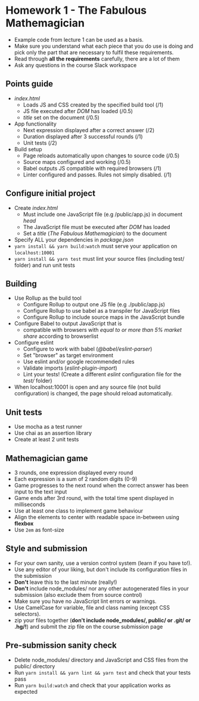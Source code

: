 # Homework 1 - The Fabulous Mathemagician

* Example code from lecture 1 can be used as a basis.
* Make sure you understand what each piece that you do use is doing and pick only the part that are necessary to fulfil
  these requirements.
* Read through **all the requirements** carefully, there are a lot of them
* Ask any questions in the course Slack workspace

## Points guide

* *index.html*
    * Loads JS and CSS created by the specified build tool (/1)
    * JS file executed after *DOM* has loaded (/0.5)
    * *title* set on the document (/0.5)
* App functionality
    * Next expression displayed after a correct answer (/2)
    * Duration displayed after 3 successful rounds (/1)
    * Unit tests (/2)
* Build setup
    * Page reloads automatically upon changes to source code (/0.5)
    * Source maps configured and working (/0.5)
    * Babel outputs JS compatible with required browsers (/1)
    * Linter configured and passes. Rules not simply disabled. (/1)

## Configure initial project

* Create *index.html*
    * Must include one JavaScript file (e.g /public/app.js) in document *head*
    * The JavaScript file must be executed after *DOM* has loaded
    * Set a *title* (_The Fabulous Mathemagician_) to the document
* Specify ALL your dependencies in *package.json*
* `yarn install && yarn build:watch` must serve your application on `localhost:10001`
* `yarn install && yarn test` must lint your source files (including test/ folder) and run unit tests

## Building

* Use Rollup as the build tool
    * Configure Rollup to output one JS file (e.g ./public/app.js)
    * Configure Rollup to use babel as a transpiler for JavaScript files
    * Configure Rollup to include source maps in the JavaScript bundle
* Configure Babel to output JavaScript that is
    * compatible with browsers with *equal to or more than 5% market share* according to browserlist
* Configure eslint
    * Configure to work with babel (_@babel/eslint-parser_)
    * Set "browser" as target environment
    * Use eslint and/or google recommended rules
    * Validate imports (_eslint-plugin-import_)
    * Lint your tests! (Create a different _eslint_ configuration file for the _test/_ folder)
* When localhost:10001 is open and any source file (not build configuration) is changed, the page should reload
  automatically.

## Unit tests

* Use mocha as a test runner
* Use chai as an assertion library
* Create at least 2 unit tests

## Mathemagician game

* 3 rounds, one expression displayed every round
* Each expression is a sum of 2 random digits (0-9)
* Game progresses to the next round when the correct answer has been input to the text input
* Game ends after 3rd round, with the total time spent displayed in milliseconds
* Use at least one class to implement game behaviour
* Align the elements to center with readable space in-between using **flexbox**
* Use `2em` as font-size

## Style and submission

* For your own sanity, use a version control system (learn if you have to!).
* Use any editor of your liking, but don't include its configuration files in the submission
* **Don't** leave this to the last minute (really!)
* **Don't** include node_modules/ nor any other autogenerated files in your submission (also exclude them from source
  control)
* Make sure you have no JavaScript lint errors or warnings.
* Use CamelCase for variable, file and class naming (except CSS selectors).
* zip your files together (**don't include node_modules/, public/ or .git/ or .hg/!**) and submit the zip file on the
  course submission page

## Pre-submission sanity check

* Delete node_modules/ directory and JavaScript and CSS files from the public/ directory
* Run `yarn install && yarn lint && yarn test` and check that your tests pass
* Run `yarn build:watch` and check that your application works as expected
